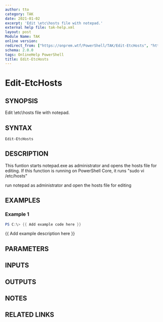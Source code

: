 ```yaml
---
author: tto
category: TAK
date: 2021-01-02
excerpt: 'Edit \etc\hosts file with notepad.'
external help file: tak-help.xml
layout: post
Module Name: TAK
online version:
redirect_from: ["https://onprem.wtf/PowerShell/TAK/Edit-EtcHosts", "https://onprem.wtf/PowerShell/TAK/edit-etchosts"]
schema: 2.0.0
tags: OnlineHelp PowerShell
title: Edit-EtcHosts
---
```


# Edit-EtcHosts

## SYNOPSIS
Edit \etc\hosts file with notepad.

## SYNTAX

```
Edit-EtcHosts
```

## DESCRIPTION
This funtion starts notepad.exe as administrator and opens the hosts file for editing.
If this function is running on PowerShell Core, it runs "sudo vi /etc/hosts"

run notepad as administrator and open the hosts file for editing

## EXAMPLES

### Example 1
```powershell
PS C:\> {{ Add example code here }}
```

{{ Add example description here }}

## PARAMETERS

## INPUTS

## OUTPUTS

## NOTES

## RELATED LINKS
